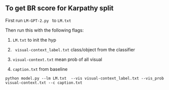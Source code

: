 ## To get BR score for Karpathy split

First run ```LM-GPT-2.py ```   to ``LM.txt`` 

Then run this with the following flags: 

1. ``LM.txt``  to init the hyp

2. `` visual-context_label.txt`` class/object from the classifier 

3. ``visual-context.txt`` mean prob of all visual 

4. ``caption.txt`` from baseline 


```
python model.py --lm LM.txt  --vis visual-context_label.txt --vis_prob visual-context.txt --c caption.txt
```

